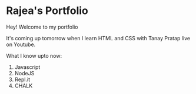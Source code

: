 # Rajea's Portfolio

Hey! Welcome to my portfolio

It's coming up tomorrow when I learn HTML and CSS with Tanay Pratap live on Youtube.

What I know upto now:

1. Javascript
2. NodeJS
3. Repl.it
4. CHALK



